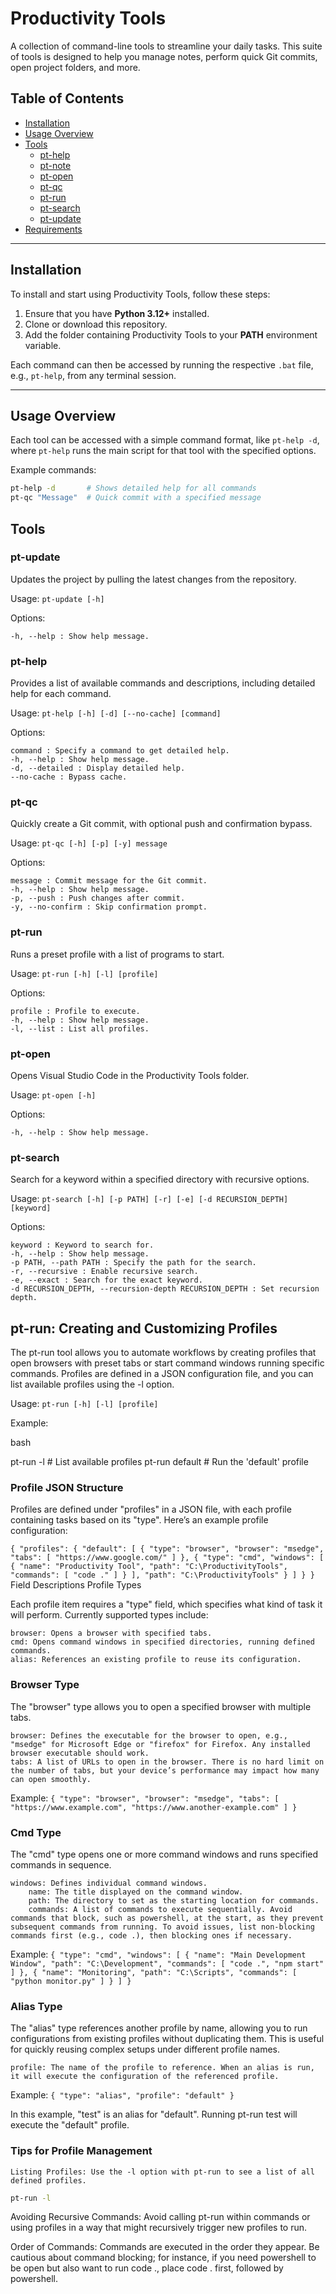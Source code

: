 # Productivity Tools

A collection of command-line tools to streamline your daily tasks. This suite of tools is designed to help you manage notes, perform quick Git commits, open project folders, and more.

## Table of Contents

- [Installation](#installation)
- [Usage Overview](#usage-overview)
- [Tools](#tools)
  - [pt-help](#pt-help)
  - [pt-note](#pt-note)
  - [pt-open](#pt-open)
  - [pt-qc](#pt-qc)
  - [pt-run](#pt-run)
  - [pt-search](#pt-search)
  - [pt-update](#pt-update)
- [Requirements](#requirements)
---

## Installation

To install and start using Productivity Tools, follow these steps:

1. Ensure that you have **Python 3.12+** installed.
2. Clone or download this repository.
3. Add the folder containing Productivity Tools to your **PATH** environment variable.

Each command can then be accessed by running the respective `.bat` file, e.g., `pt-help`, from any terminal session.

---

## Usage Overview

Each tool can be accessed with a simple command format, like `pt-help -d`, where `pt-help` runs the main script for that tool with the specified options.

Example commands:
```bash
pt-help -d       # Shows detailed help for all commands
pt-qc "Message"  # Quick commit with a specified message
```
## Tools
### pt-update

Updates the project by pulling the latest changes from the repository.

Usage: ``` pt-update [-h] ```

Options:

    -h, --help : Show help message.

### pt-help

Provides a list of available commands and descriptions, including detailed help for each command.

Usage: ``` pt-help [-h] [-d] [--no-cache] [command] ```

Options:

    command : Specify a command to get detailed help.
    -h, --help : Show help message.
    -d, --detailed : Display detailed help.
    --no-cache : Bypass cache.

### pt-qc

Quickly create a Git commit, with optional push and confirmation bypass.

Usage: ``` pt-qc [-h] [-p] [-y] message ```

Options:

    message : Commit message for the Git commit.
    -h, --help : Show help message.
    -p, --push : Push changes after commit.
    -y, --no-confirm : Skip confirmation prompt.



### pt-run

Runs a preset profile with a list of programs to start.

Usage: ``` pt-run [-h] [-l] [profile] ```

Options:

    profile : Profile to execute.
    -h, --help : Show help message.
    -l, --list : List all profiles.

### pt-open

Opens Visual Studio Code in the Productivity Tools folder.

Usage: ``` pt-open [-h] ```

Options:

    -h, --help : Show help message.


### pt-search

Search for a keyword within a specified directory with recursive options.

Usage: ``` pt-search [-h] [-p PATH] [-r] [-e] [-d RECURSION_DEPTH] [keyword] ```

Options:

    keyword : Keyword to search for.
    -h, --help : Show help message.
    -p PATH, --path PATH : Specify the path for the search.
    -r, --recursive : Enable recursive search.
    -e, --exact : Search for the exact keyword.
    -d RECURSION_DEPTH, --recursion-depth RECURSION_DEPTH : Set recursion depth.

## pt-run: Creating and Customizing Profiles

The pt-run tool allows you to automate workflows by creating profiles that open browsers with preset tabs or start command windows running specific commands. Profiles are defined in a JSON configuration file, and you can list available profiles using the -l option.

Usage: ``` pt-run [-h] [-l] [profile] ```

Example:

bash

pt-run -l        # List available profiles
pt-run default   # Run the 'default' profile

### Profile JSON Structure

Profiles are defined under "profiles" in a JSON file, with each profile containing tasks based on its "type". Here’s an example profile configuration:

``` { "profiles": { "default": [ { "type": "browser", "browser": "msedge", "tabs": [ "https://www.google.com/" ] }, { "type": "cmd", "windows": [ { "name": "Productivity Tool", "path": "C:\ProductivityTools", "commands": [ "code ." ] } ], "path": "C:\ProductivityTools" } ] } } ```
Field Descriptions
Profile Types

Each profile item requires a "type" field, which specifies what kind of task it will perform. Currently supported types include:

    browser: Opens a browser with specified tabs.
    cmd: Opens command windows in specified directories, running defined commands.
    alias: References an existing profile to reuse its configuration.

### Browser Type

The "browser" type allows you to open a specified browser with multiple tabs.

    browser: Defines the executable for the browser to open, e.g., "msedge" for Microsoft Edge or "firefox" for Firefox. Any installed browser executable should work.
    tabs: A list of URLs to open in the browser. There is no hard limit on the number of tabs, but your device’s performance may impact how many can open smoothly.

Example: ``` { "type": "browser", "browser": "msedge", "tabs": [ "https://www.example.com", "https://www.another-example.com" ] } ```
### Cmd Type

The "cmd" type opens one or more command windows and runs specified commands in sequence.

    windows: Defines individual command windows.
        name: The title displayed on the command window.
        path: The directory to set as the starting location for commands.
        commands: A list of commands to execute sequentially. Avoid commands that block, such as powershell, at the start, as they prevent subsequent commands from running. To avoid issues, list non-blocking commands first (e.g., code .), then blocking ones if necessary.

Example: ``` { "type": "cmd", "windows": [ { "name": "Main Development Window", "path": "C:\Development", "commands": [ "code .", "npm start" ] }, { "name": "Monitoring", "path": "C:\Scripts", "commands": [ "python monitor.py" ] } ] } ```

### Alias Type

The "alias" type references another profile by name, allowing you to run configurations from existing profiles without duplicating them. This is useful for quickly reusing complex setups under different profile names.

    profile: The name of the profile to reference. When an alias is run, it will execute the configuration of the referenced profile.

Example: ``` { "type": "alias", "profile": "default" } ```

In this example, "test" is an alias for "default". Running pt-run test will execute the "default" profile.

### Tips for Profile Management

    Listing Profiles: Use the -l option with pt-run to see a list of all defined profiles.

```bash 
pt-run -l
```

Avoiding Recursive Commands: Avoid calling pt-run within commands or using profiles in a way that might recursively trigger new profiles to run.

Order of Commands: Commands are executed in the order they appear. Be cautious about command blocking; for instance, if you need powershell to be open but also want to run code ., place code . first, followed by powershell.
